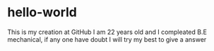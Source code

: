 # hello-world
This is my creation at GitHub
I am 22 years old and I compleated B.E mechanical, if any one have doubt I will try my best to give a answer

